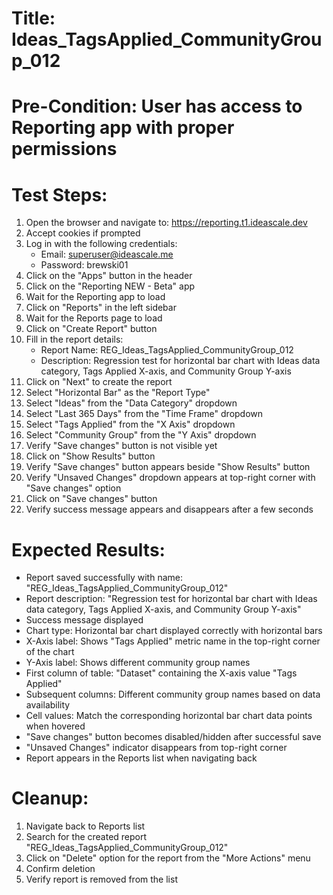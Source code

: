 # Title: Ideas_TagsApplied_CommunityGroup_012

# Pre-Condition: User has access to Reporting app with proper permissions

# Test Steps:
1. Open the browser and navigate to: https://reporting.t1.ideascale.dev
2. Accept cookies if prompted
3. Log in with the following credentials:
   - Email: superuser@ideascale.me
   - Password: brewski01
4. Click on the "Apps" button in the header
5. Click on the "Reporting NEW - Beta" app
6. Wait for the Reporting app to load
7. Click on "Reports" in the left sidebar
8. Wait for the Reports page to load
9. Click on "Create Report" button
10. Fill in the report details:
    - Report Name: REG_Ideas_TagsApplied_CommunityGroup_012
    - Description: Regression test for horizontal bar chart with Ideas data category, Tags Applied X-axis, and Community Group Y-axis
11. Click on "Next" to create the report
12. Select "Horizontal Bar" as the "Report Type"
13. Select "Ideas" from the "Data Category" dropdown
14. Select "Last 365 Days" from the "Time Frame" dropdown
15. Select "Tags Applied" from the "X Axis" dropdown
16. Select "Community Group" from the "Y Axis" dropdown
17. Verify "Save changes" button is not visible yet
18. Click on "Show Results" button
19. Verify "Save changes" button appears beside "Show Results" button
20. Verify "Unsaved Changes" dropdown appears at top-right corner with "Save changes" option
21. Click on "Save changes" button
22. Verify success message appears and disappears after a few seconds

# Expected Results:
- Report saved successfully with name: "REG_Ideas_TagsApplied_CommunityGroup_012"
- Report description: "Regression test for horizontal bar chart with Ideas data category, Tags Applied X-axis, and Community Group Y-axis"
- Success message displayed
- Chart type: Horizontal bar chart displayed correctly with horizontal bars
- X-Axis label: Shows "Tags Applied" metric name in the top-right corner of the chart
- Y-Axis label: Shows different community group names
- First column of table: "Dataset" containing the X-axis value "Tags Applied"
- Subsequent columns: Different community group names based on data availability
- Cell values: Match the corresponding horizontal bar chart data points when hovered
- "Save changes" button becomes disabled/hidden after successful save
- "Unsaved Changes" indicator disappears from top-right corner
- Report appears in the Reports list when navigating back

# Cleanup:
1. Navigate back to Reports list
2. Search for the created report "REG_Ideas_TagsApplied_CommunityGroup_012"
3. Click on "Delete" option for the report from the "More Actions" menu
4. Confirm deletion
5. Verify report is removed from the list